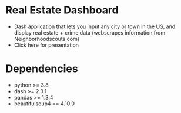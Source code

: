 # Real Estate Dashboard
* Dash application that lets you input any city or town in the US, and display real estate + crime data (webscrapes information from Neighborhoodscouts.com)
* Click here for presentation

# Dependencies
* python >= 3.8
* dash >= 2.3.1
* pandas >= 1.3.4
* beautifulsoup4 == 4.10.0

